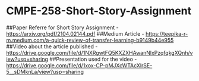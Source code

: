 # CMPE-258-Short-Story-Assignment

##Paper Referre for Short Story Assignment - https://arxiv.org/pdf/2104.02144.pdf
##Medium Article - https://teepika-r-m.medium.com/a-quick-review-of-transfer-learning-b9149b44e955
##Video about the article published - https://drive.google.com/file/d/1NXRgwtFQ5KXZXHAwanNlxPzqfqkgXQnh/view?usp=sharing
##Presentation used for the video - https://drive.google.com/file/d/1xox-CP-pMJXcWTAcXlrSE-5__sDMknLa/view?usp=sharing
